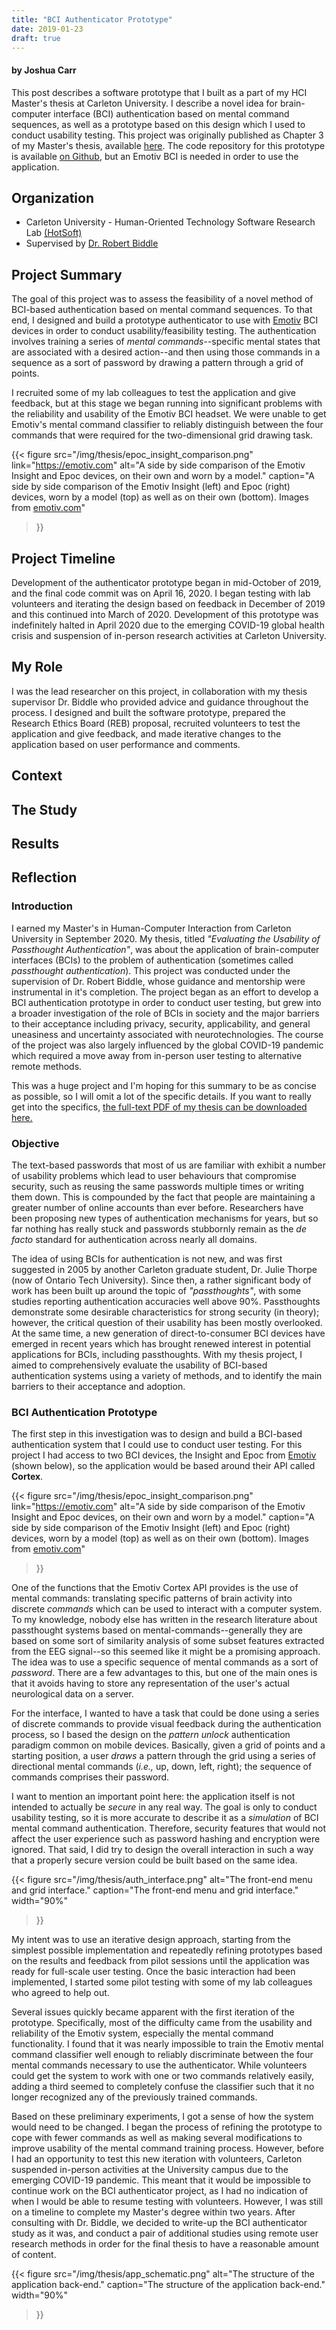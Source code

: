 ```yaml
---
title: "BCI Authenticator Prototype"
date: 2019-01-23
draft: true
---
```


#### by Joshua Carr

This post describes a software prototype that I built as a part of my HCI
Master's thesis at Carleton University. I describe a novel idea for
brain-computer interface (BCI) authentication based on mental command
sequences, as well as a prototype based on this design which I used to conduct
usability testing.  This project was originally published as Chapter 3 of my
Master's thesis, available [here](/docs/thesis_FINAL.pdf). The code repository
for this prototype is available [on
Github](https://github.com/jcarr132/BrainGridAuthenticator), but an Emotiv BCI
is needed in order to use the application.

## Organization

* Carleton University - Human-Oriented Technology Software Research Lab
  [(HotSoft)](https://hotsoft.carleton.ca/hotsoft/)
* Supervised by [Dr. Robert Biddle](https://carleton.ca/scs/people/robert-biddle/)

## Project Summary

The goal of this project was to assess the feasibility of a novel method of
BCI-based authentication based on mental command sequences. To that end, I
designed and build a prototype authenticator to use with
[Emotiv](https://emotiv.com) BCI devices in order to conduct
usability/feasibility testing. The authentication involves training a series of
*mental commands*--specific mental states that are associated with a desired
action--and then using those commands in a sequence as a sort of password by
drawing a pattern through a grid of points.

I recruited some of my lab colleagues to test the application and give
feedback, but at this stage we began running into significant problems with the
reliability and usability of the Emotiv BCI headset. We were unable to get
Emotiv's mental command classifier to reliably distinguish between the four
commands that were required for the two-dimensional grid drawing task.

{{< figure
  src="/img/thesis/epoc_insight_comparison.png"
  link="https://emotiv.com"
  alt="A side by side comparison of the Emotiv Insight and Epoc devices, on their own and worn by a model."
  caption="A side by side comparison of the Emotiv Insight (left) and Epoc (right) devices, worn by a model (top) as well as on their own (bottom). Images from [emotiv.com](https://emotiv.com)"
>}}

## Project Timeline

Development of the authenticator prototype began in mid-October of 2019, and
the final code commit was on April 16, 2020.  I began testing with lab
volunteers and iterating the design based on feedback in December of 2019 and
this continued into March of 2020.  Development of this prototype was
indefinitely halted in April 2020 due to the emerging COVID-19 global health
crisis and suspension of in-person research activities at Carleton University.

## My Role

I was the lead researcher on this project, in collaboration with my thesis
supervisor Dr. Biddle who provided advice and guidance throughout the process.
I designed and built the software prototype, prepared the Research Ethics Board
(REB) proposal, recruited volunteers to test the application and give feedback,
and made iterative changes to the application based on user performance and
comments.


## Context
## The Study
## Results
## Reflection













### Introduction

I earned my Master's in Human-Computer Interaction from Carleton University in
September 2020.  My thesis, titled *"Evaluating the Usability of Passthought
Authentication"*, was about the application of brain-computer interfaces (BCIs)
to the problem of authentication (sometimes called *passthought
authentication*). This project was conducted under the supervision of Dr.
Robert Biddle, whose guidance and mentorship were instrumental in it's
completion. The project began as an effort to develop a BCI authentication
prototype in order to conduct user testing, but grew into a broader
investigation of the role of BCIs in society and the major barriers to their
acceptance including privacy, security, applicability, and general uneasiness
and uncertainty associated with neurotechnologies. The course of the project
was also largely influenced by the global COVID-19 pandemic which required a
move away from in-person user testing to alternative remote methods.

This was a huge project and I'm hoping for this summary to be as concise as
possible, so I will omit a lot of the specific details. If you want to really
get into the specifics, [the full-text PDF of my thesis can be downloaded
here.](/docs/thesis_FINAL.pdf)


### Objective

The text-based passwords that most of us are familiar with exhibit a number of
usability problems which lead to user behaviours that compromise security, such
as reusing the same passwords multiple times or writing them down. This is
compounded by the fact that people are maintaining a greater number of online
accounts than ever before. Researchers have been proposing new types of
authentication mechanisms for years, but so far nothing has really stuck and
passwords stubbornly remain as the *de facto* standard for authentication
across nearly all domains.

The idea of using BCIs for authentication is not new, and was first suggested
in 2005 by another Carleton graduate student, Dr. Julie Thorpe (now of Ontario
Tech University). Since then, a rather significant body of work has been built
up around the topic of *"passthoughts"*, with some studies reporting
authentication accuracies well above 90%.  Passthoughts demonstrate some
desirable characteristics for strong security (in theory); however, the
critical question of their usability has been mostly overlooked. At the same
time, a new generation of direct-to-consumer BCI devices have emerged in recent
years which has brought renewed interest in potential applications for BCIs,
including passthoughts. With my thesis project, I aimed to comprehensively
evaluate the usability of BCI-based authentication systems using a variety of
methods, and to identify the main barriers to their acceptance and adoption.


### BCI Authentication Prototype

The first step in this investigation was to design and build a BCI-based
authentication system that I could use to conduct user testing. For this
project I had access to two BCI devices, the Insight and Epoc from
[Emotiv](https://emotiv.com) (shown below), so the application would be based
around their API called **Cortex**.

{{< figure
  src="/img/thesis/epoc_insight_comparison.png"
  link="https://emotiv.com"
  alt="A side by side comparison of the Emotiv Insight and Epoc devices, on their own and worn by a model."
  caption="A side by side comparison of the Emotiv Insight (left) and Epoc (right) devices, worn by a model (top) as well as on their own (bottom). Images from [emotiv.com](https://emotiv.com)"
>}}

One of the functions that the Emotiv Cortex API provides is the use of mental
commands: translating specific patterns of brain activity into discrete
*commands* which can be used to interact with a computer system.  To my
knowledge, nobody else has written in the research literature about passthought
systems based on mental-commands--generally they are based on some sort of
similarity analysis of some subset features extracted from the EEG signal--so
this seemed like it might be a promising approach. The idea was to use a
specific sequence of mental commands as a sort of *password*. There are a few
advantages to this, but one of the main ones is that it avoids having to store
any representation of the user's actual neurological data on a server.

<!--
I built out a simple web application around the Emotiv mental command API. My
goal for the initial prototype was to create the simplest form of
authentication based on mental commands possible in order to establish whether
the basic idea was feasible. I used NodeJS with `express` to set up a server
which would use websockets to handle communication with the Cortex API as well
as a MongoDB instance which was used to store authentication credentials and
metadata.  The server provides a single page, `index.html`, which contains the
JavaScript code used to render the graphical UI (using the `snap.svg`
JavaScript library).

{{< figure
  src="/img/thesis/app_schematic.png"
  alt="A schematic showing the structure of the BCI authenticator prototype."
  caption="A schematic showing the structure of the BCI authenticator prototype."
  width="90%"
>}}
-->

For the interface, I wanted to have a task that could be done using a series of
discrete commands to provide visual feedback during the authentication process,
so I based the design on the *pattern unlock* authentication paradigm common on
mobile devices. Basically, given a grid of points and a starting position, a
user *draws* a pattern through the grid using a series of directional mental
commands (*i.e.,* up, down, left, right); the sequence of commands comprises
their password.

I want to mention an important point here: the application itself is not
intended to actually be *secure* in any real way. The goal is only to conduct
usability testing, so it is more accurate to describe it as a *simulation* of
BCI mental command authentication.  Therefore, security features that would not
affect the user experience such as password hashing and encryption were
ignored. That said, I did try to design the overall interaction in such a way
that a properly secure version could be built based on the same idea.

{{< figure
  src="/img/thesis/auth_interface.png"
  alt="The front-end menu and grid interface."
  caption="The front-end menu and grid interface."
  width="90%"
>}}

My intent was to use an iterative design approach, starting from the simplest
possible implementation and repeatedly refining prototypes based on the results
and feedback from pilot sessions until the application was ready for full-scale
user testing.  Once the basic interaction had been implemented, I started some
pilot testing with some of my lab colleagues who agreed to help out.

Several issues quickly became apparent with the first iteration of the
prototype. Specifically, most of the difficulty came from the usability and
reliability of the Emotiv system, especially the mental command functionality.
I found that it was nearly impossible to train the Emotiv mental command
classifier well enough to reliably discriminate between the four mental
commands necessary to use the authenticator. While volunteers could get the
system to work with one or two commands relatively easily, adding a third
seemed to completely confuse the classifier such that it no longer recognized
any of the previously trained commands.

Based on these preliminary experiments, I got a sense of how the system would
need to be changed. I began the process of refining the prototype to cope with
fewer commands as well as making several modifications to improve usability of
the mental command training process. However, before I had an opportunity to
test this new iteration with volunteers, Carleton suspended in-person
activities at the University campus due to the emerging COVID-19 pandemic. This
meant that it would be impossible to continue work on the BCI authenticator
project, as I had no indication of when I would be able to resume testing with
volunteers. However, I was still on a timeline to complete my Master's degree
within two years. After consulting with Dr. Biddle, we decided to write-up the
BCI authenticator study as it was, and conduct a pair of additional studies
using remote user research methods in order for the final thesis to have a
reasonable amount of content.

{{< figure
  src="/img/thesis/app_schematic.png"
  alt="The structure of the application back-end."
  caption="The structure of the application back-end."
  width="90%"
>}}
